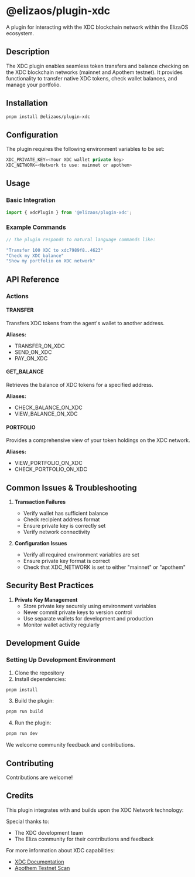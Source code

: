 # @elizaos/plugin-xdc

A plugin for interacting with the XDC blockchain network within the ElizaOS ecosystem.

## Description
The XDC plugin enables seamless token transfers and balance checking on the XDC blockchain networks (mainnet and Apothem testnet). It provides functionality to transfer native XDC tokens, check wallet balances, and manage your portfolio.

## Installation

```bash
pnpm install @elizaos/plugin-xdc
```

## Configuration

The plugin requires the following environment variables to be set:
```typescript
XDC_PRIVATE_KEY=<Your XDC wallet private key>
XDC_NETWORK=<Network to use: mainnet or apothem>
```

## Usage

### Basic Integration

```typescript
import { xdcPlugin } from '@elizaos/plugin-xdc';
```

### Example Commands

```typescript
// The plugin responds to natural language commands like:

"Transfer 100 XDC to xdc7989f8..4623"
"Check my XDC balance"
"Show my portfolio on XDC network"
```

## API Reference

### Actions

#### TRANSFER

Transfers XDC tokens from the agent's wallet to another address.

**Aliases:**
- TRANSFER_ON_XDC
- SEND_ON_XDC
- PAY_ON_XDC

#### GET_BALANCE

Retrieves the balance of XDC tokens for a specified address.

**Aliases:**
- CHECK_BALANCE_ON_XDC
- VIEW_BALANCE_ON_XDC

#### PORTFOLIO

Provides a comprehensive view of your token holdings on the XDC network.

**Aliases:**
- VIEW_PORTFOLIO_ON_XDC
- CHECK_PORTFOLIO_ON_XDC

## Common Issues & Troubleshooting

1. **Transaction Failures**
   - Verify wallet has sufficient balance
   - Check recipient address format
   - Ensure private key is correctly set
   - Verify network connectivity

2. **Configuration Issues**
   - Verify all required environment variables are set
   - Ensure private key format is correct
   - Check that XDC_NETWORK is set to either "mainnet" or "apothem"

## Security Best Practices

1. **Private Key Management**
   - Store private key securely using environment variables
   - Never commit private keys to version control
   - Use separate wallets for development and production
   - Monitor wallet activity regularly

## Development Guide

### Setting Up Development Environment

1. Clone the repository
2. Install dependencies:

```bash
pnpm install
```

3. Build the plugin:

```bash
pnpm run build
```

4. Run the plugin:

```bash
pnpm run dev
```

We welcome community feedback and contributions.

## Contributing

Contributions are welcome! 
## Credits

This plugin integrates with and builds upon the XDC Network technology:

Special thanks to:
- The XDC development team
- The Eliza community for their contributions and feedback

For more information about XDC capabilities:
- [XDC Documentation](https://docs.xdc.network/)
- [Apothem Testnet Scan](https://apothem.xdcscan.io/)

